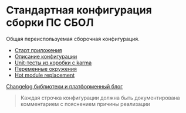 # Стандартная конфигурация сборки ПС СБОЛ

Общая переиспользуемая сборочная конфигурация.

- [Старт приложения](./docs/GETTING-STARTED.md)
- [Описание конфигурации](./docs/CONFIGURATION.md)
- [Unit-тесты из коробки с karma](./docs/UNIT-TESTS.md)
- [Переменные окружения](./docs/ENVIRONMENT.md)
- [Hot module replacement](./docs/HOT-MODULE-REPLACEMENT.md)

[Changelog библиотеки и платформенный блог](https://sbtatlas.sigma.sbrf.ru/wiki/pages/viewrecentblogposts.action?key=DBSBOLUI)

> Каждая строчка конфигурации должна быть документирована комментарием с пояснением причины реализации
